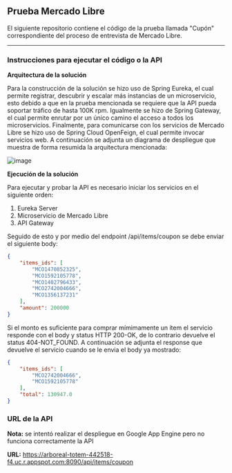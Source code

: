 <h2>Prueba Mercado Libre</h2>

El siguiente repositorio contiene el código de la prueba llamada "Cupón" correspondiente del proceso de entrevista de Mercado Libre.

<hr>

<h3>Instrucciones para ejecutar el código o la API</h3>

**Arquitectura de la solución**

Para la construcción de la solución se hizo uso de Spring Eureka, el cual permite registrar, descubrir y escalar más instancias de un microservicio, esto debido a que en la prueba mencionada se requiere que la API pueda soportar tráfico de hasta 100K rpm.
Igualmente se hizo de Spring Gateway, el cual permite enrutar por un único camino el acceso a todos los microservicios. Finalmente, para comunicarse con los servicios de Mercado Libre se hizo uso de Spring Cloud OpenFeign, el cual permite invocar servicios web. A continuación se adjunta un diagrama de despliegue que muestra de forma resumida la arquitectura mencionada:

![image](https://github.com/user-attachments/assets/968dac2d-e8e5-42a6-aa05-6d23d8ed0232)

**Ejecución de la solución**

Para ejecutar y probar la API es necesario iniciar los servicios en el siguiente orden:

<ol>
  <li>Eureka Server</li>
  <li>Microservicio de Mercado Libre</li>
  <li>API Gateway</li>
</ol>

Seguido de esto y por medio del endpoint /api/items/coupon se debe enviar el siguiente body:

```json
{
    "items_ids": [
        "MCO1470852325",
        "MCO1592105778",
        "MCO1402796433",
        "MCO2742004666",
        "MCO1356137231"
    ],
    "amount": 200000
}
```

Si el monto es suficiente para comprar mímimamente un ítem el servicio responde con el body y status HTTP 200-OK, de lo contrario devuelve el status 404-NOT_FOUND. A continuación se adjunta el response que devuelve el servicio cuando se le envia el body ya mostrado:

```json
{
    "items_ids": [
        "MCO2742004666",
        "MCO1592105778"
    ],
    "total": 130947.0
}
```

<h3>URL de la API</h3>

**Nota:** se intentó realizar el despliegue en Google App Engine pero no funciona correctamente la API

**URL:** https://arboreal-totem-442518-f4.uc.r.appspot.com:8090/api/items/coupon

